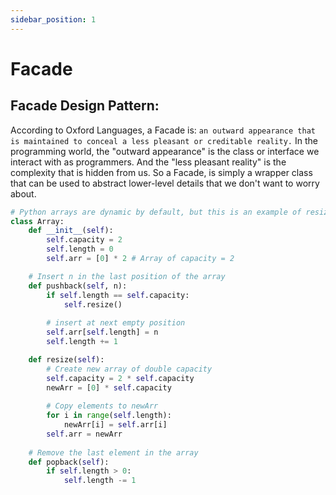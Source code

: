 ```yaml
---
sidebar_position: 1
---
```


# Facade

## **Facade Design Pattern:**
According to Oxford Languages, a Facade is:
`an outward appearance that is maintained to conceal a less pleasant or creditable reality.`
In the programming world, the "outward appearance" is the class or interface we interact with as programmers. And the "less pleasant reality" is the complexity that is hidden from us. So a Facade, is simply a wrapper class that can be used to abstract lower-level details that we don't want to worry about.


```python
# Python arrays are dynamic by default, but this is an example of resizing.
class Array:
    def __init__(self):
        self.capacity = 2
        self.length = 0
        self.arr = [0] * 2 # Array of capacity = 2

    # Insert n in the last position of the array
    def pushback(self, n):
        if self.length == self.capacity:
            self.resize()
            
        # insert at next empty position
        self.arr[self.length] = n
        self.length += 1

    def resize(self):
        # Create new array of double capacity
        self.capacity = 2 * self.capacity
        newArr = [0] * self.capacity 
        
        # Copy elements to newArr
        for i in range(self.length):
            newArr[i] = self.arr[i]
        self.arr = newArr
        
    # Remove the last element in the array
    def popback(self):
        if self.length > 0:
            self.length -= 1
```
 
